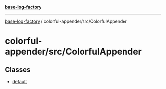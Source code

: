 [**base-log-factory**](../../../index.md)

***

[base-log-factory](../../../index.md) / colorful-appender/src/ColorfulAppender

# colorful-appender/src/ColorfulAppender

## Classes

- [default](classes/default.md)
